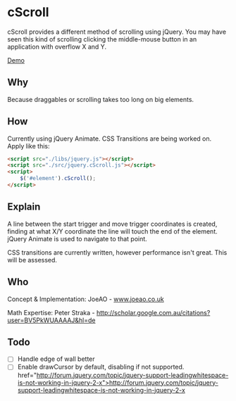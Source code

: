 cScroll
=============
cScroll provides a different method of scrolling using jQuery. You may have seen this kind of scrolling clicking the middle-mouse button in an application with overflow X and Y.

<a target="_blank" href="cScroll.joeao.co.uk">Demo</a>

Why
---
Because draggables or scrolling takes too long on big elements.

How
---
Currently using jQuery Animate. CSS Transitions are being worked on.
Apply like this:
```html
<script src="./libs/jquery.js"></script>
<script src="./src/jquery.cScroll.js"></script>
<script>
    $('#element').cScroll();
</script>
```

Explain
-----
A line between the start trigger and move trigger coordinates is created, finding at what X/Y coordinate the line will touch the end of the element. jQuery Animate is used to navigate to that point.

CSS transitions are currently written, however performance isn't great. This will be assessed.

Who
---
Concept & Implementation: JoeAO - www.joeao.co.uk

Math Expertise: Peter Straka - http://scholar.google.com.au/citations?user=BV5PkWUAAAAJ&hl=de

Todo
----
- [ ] Handle edge of wall better
- [ ] Enable drawCursor by default, disabling if not supported. <a target="_blank"> href="http://forum.jquery.com/topic/jquery-support-leadingwhitespace-is-not-working-in-jquery-2-x">http://forum.jquery.com/topic/jquery-support-leadingwhitespace-is-not-working-in-jquery-2-x</a>